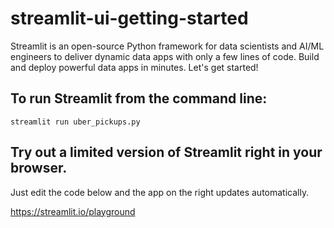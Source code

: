 # streamlit-ui-getting-started
Streamlit is an open-source Python framework for data scientists and AI/ML engineers to deliver dynamic data apps with only a few lines of code. Build and deploy powerful data apps in minutes. Let's get started!


## To run Streamlit from the command line:
```
streamlit run uber_pickups.py
```


## Try out a limited version of Streamlit right in your browser.

Just edit the code below and the app on the right updates automatically. 

https://streamlit.io/playground
